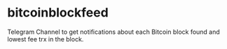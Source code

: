 # bitcoinblockfeed
Telegram Channel to get notifications about each Bitcoin block found and lowest fee trx in the block.
